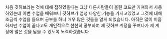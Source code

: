 처음 깃허브라는 것에 대해 접하였을때는 그냥 다른사람들이 올린 코드만 가져와서 사용하였는데
이번 수업을 배워보니 깃허브가 엄청 다양한 기능을 가지고있었고
그것에 대해 조금씩 수업을 들으며 공부를 하니 매우 많은 것들을 알게 되었습니다.
아직은 많이 미흡하지만 수업이 끝나고도 개인적으로 천천히 공부하여 
제 깃허브 계정을 꾸며나가 제 계정에 많은 것을 담을 수 있도록 노력하겠습니다
